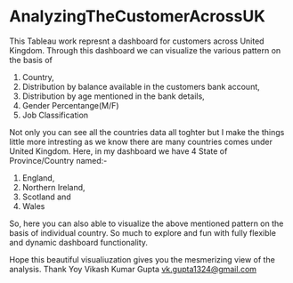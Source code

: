 # AnalyzingTheCustomerAcrossUK
This Tableau work represnt a dashboard for customers across United Kingdom. Through this dashboard we can visualize the various pattern on the basis of
1. Country,
2. Distribution by balance available in the customers bank account,
3. Distribution by age mentioned in the bank details,
4. Gender Percentange(M/F)
5. Job Classification

Not only you can see all the countries data all toghter but I make the things little more intresting as we know there are many countries comes under United Kingdom. Here, in my dashboard we have 4 State of Province/Country named:- 
1. England, 
2. Northern Ireland,
3. Scotland and 
4. Wales

So, here you can also able to visualize the above mentioned pattern on the basis of individual country.
So much to explore and fun with fully flexible and dynamic dashboard functionality.


Hope this beautiful visualiuzation gives you the mesmerizing view of the analysis.
Thank Yoy
Vikash Kumar Gupta
vk.gupta1324@gmail.com
